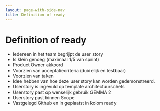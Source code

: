 ```yaml
---
layout: page-with-side-nav
title: Definition of ready
---
```

# Definition of ready

- Iedereen in het team begrijpt de user story
- Is klein genoeg (maximaal 1/5 van sprint)
- Product Owner akkoord
- Voorzien van acceptatiecriteria (duidelijk en testbaar)
- Voorzien van taken
- Idee hebben van hoe deze user story kan worden gedemonstreerd.
- Userstory is ingevuld op template architectuurschets
- Userstory past op wenselijk gebruik GEMMA 2
- Userstory past binnen Scope
- Vastgelegd Github en in geplaatst in kolom ready
